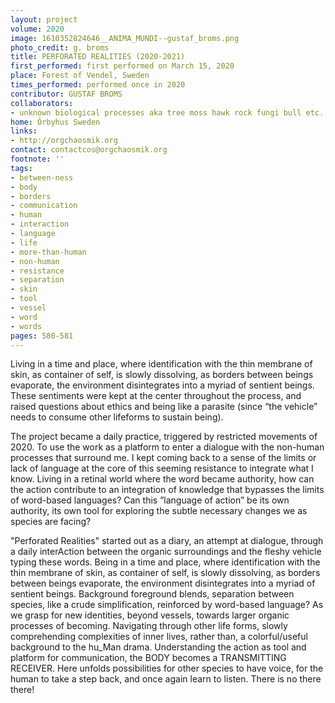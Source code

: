 ```yaml
---
layout: project
volume: 2020
image: 1610352824646__ANIMA_MUNDI--gustaf_broms.png
photo_credit: g. broms
title: PERFORATED REALITIES (2020-2021)
first_performed: first performed on March 15, 2020
place: Forest of Vendel, Sweden
times_performed: performed once in 2020
contributor: GUSTAF BROMS
collaborators:
- unknown biological processes aka tree moss hawk rock fungi bull etc.
home: Örbyhus Sweden
links:
- http://orgchaosmik.org
contact: contactcos@orgchaosmik.org
footnote: ''
tags:
- between-ness
- body
- borders
- communication
- human
- interaction
- language
- life
- more-than-human
- non-human
- resistance
- separation
- skin
- tool
- vessel
- word
- words
pages: 580-581
---
```


Living in a time and place, where identification with the thin membrane of skin, as container of self, is slowly dissolving, as borders between beings evaporate, the environment disintegrates into a myriad of sentient beings. These sentiments were kept at the center throughout the process, and raised questions about ethics and being like a parasite (since “the vehicle” needs to consume other lifeforms to sustain being). 

The project became a daily practice, triggered by restricted movements of 2020. To use the work as a platform to enter a dialogue with the non-human processes that surround me. I kept coming back to a sense of the limits or lack of language at the core of this seeming resistance to integrate what I know. Living in a retinal world where the word became authority, how can the action contribute to an integration of knowledge that bypasses the limits of word-based languages? Can this ”language of action” be its own authority, its own tool for exploring the subtle necessary changes we as species are facing?

"Perforated Realities" started out as a diary, an attempt at dialogue, through a daily interAction between the organic surroundings and the fleshy vehicle typing these words. Being in a time and place, where identification with the thin membrane of skin, as container of self, is slowly dissolving, as borders between beings evaporate, the environment disintegrates into a myriad of sentient beings. Background foreground blends, separation between species, like a crude simplification, reinforced by word-based language? As we grasp for new identities, beyond vessels, towards larger organic processes of becoming. Navigating through other life forms, slowly comprehending complexities of inner lives, rather than, a colorful/useful background to the hu_Man drama. Understanding the action as tool and platform for communication, the BODY becomes a TRANSMITTING RECEIVER. Here unfolds possibilities for other species to have voice, for the human to take a step back, and once again learn to listen. There is no there there!